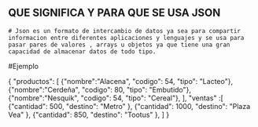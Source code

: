 ## QUE SIGNIFICA Y PARA QUE SE USA JSON

    # Json es un formato de intercambio de datos ya sea para compartir informacion entre diferentes aplicaciones y lenguajes y se usa para pasar pares de valores , arrays u objetos ya que tiene una gran capacidad de almacenar datos de todo tipo.

#Ejemplo

{
"productos": [
{"nombre":"Alacena", "codigo": 54, "tipo": "Lacteo"},
{"nombre":"Cerdeña", "codigo": 80, "tipo": "Embutido"},
{"nombre":"Nesquik", "codigo": 54, "tipo": "Cereal"},
],
"ventas" :[
{"cantidad": 500, "destino": "Metro" },
{"cantidad": 1000, "destino": "Plaza Vea" },
{"cantidad": 850, "destino": "Tootus" },
]
}

